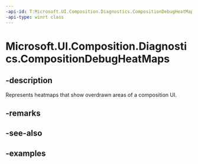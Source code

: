 ```yaml
---
-api-id: T:Microsoft.UI.Composition.Diagnostics.CompositionDebugHeatMaps
-api-type: winrt class
---
```


<!-- Class syntax.
public class CompositionDebugHeatMaps 
-->

# Microsoft.UI.Composition.Diagnostics.CompositionDebugHeatMaps

## -description

Represents heatmaps that show overdrawn areas of a composition UI.

## -remarks

## -see-also

## -examples

